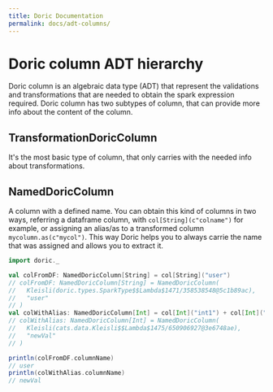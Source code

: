 ```yaml
---
title: Doric Documentation
permalink: docs/adt-columns/
---
```

# Doric column ADT hierarchy
Doric column is an algebraic data type (ADT) that represent the validations and transformations that are needed to obtain the spark expression required.
Doric column has two subtypes of column, that can provide more info about the content of the column.

## TransformationDoricColumn
It's the most basic type of column, that only carries with the needed info about transformations.

## NamedDoricColumn
A column with a defined name. You can obtain this kind of columns in two ways, referring a dataframe column, with `col[String](c"colname")` for example, or assigning an alias/as to a transformed column `mycolumn.as(c"mycol")`.
This way Doric helps you to always carrie the name that was assigned and allows you to extract it.

```scala
import doric._

val colFromDF: NamedDoricColumn[String] = col[String]("user")
// colFromDF: NamedDoricColumn[String] = NamedDoricColumn(
//   Kleisli(doric.types.SparkType$$Lambda$1471/358538548@5c1b89ac),
//   "user"
// )
val colWithAlias: NamedDoricColumn[Int] = col[Int]("int1") + col[Int]("int2") as "newVal"
// colWithAlias: NamedDoricColumn[Int] = NamedDoricColumn(
//   Kleisli(cats.data.Kleisli$$Lambda$1475/650906927@3e6748ae),
//   "newVal"
// )

println(colFromDF.columnName)
// user
println(colWithAlias.columnName)
// newVal
```
